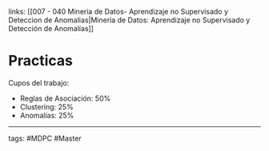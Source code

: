  links: [[007 - 040 Mineria de Datos- Aprendizaje no Supervisado y Deteccion de Anomalias|Minería de Datos: Aprendizaje no Supervisado y Detección de Anomalías]]
 


# Practicas

Cupos del trabajo:
- Reglas de Asociación: 50%
- Clustering: 25%
- Anomalías: 25%


---
tags:
	#MDPC #Master